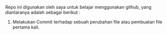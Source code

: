 Repo ini digunakan oleh saya untuk belajar menggunakan github, yang diantaranya adalah sebagai berikut :
1. Melakukan Commit terhadap sebuah perubahan file atau pembuatan file pertama kali.

